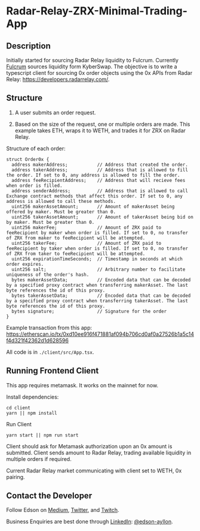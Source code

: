 # Radar-Relay-ZRX-Minimal-Trading-App

## Description

Initially started for sourcing Radar Relay liquidity to Fulcrum. Currently [Fulcrum](https://fulcrum.trade/) sources liquidity form KyberSwap. The objective is to write a typescript client for sourcing 0x order objects using the 0x APIs from Radar Relay: https://developers.radarrelay.com/.

## Structure

1. A user submits an order request.

2. Based on the size of the request, one or multiple orders are made. This example takes ETH, wraps it to WETH, and trades it for ZRX on Radar Relay.

Structure of each order:

```
struct Order0x {
  address makerAddress;           // Address that created the order.
  address takerAddress;           // Address that is allowed to fill the order. If set to 0, any address is allowed to fill the order.
  address feeRecipientAddress;    // Address that will recieve fees when order is filled.
  address senderAddress;          // Address that is allowed to call Exchange contract methods that affect this order. If set to 0, any address is allowed to call these methods.
  uint256 makerAssetAmount;       // Amount of makerAsset being offered by maker. Must be greater than 0.
  uint256 takerAssetAmount;       // Amount of takerAsset being bid on by maker. Must be greater than 0.
  uint256 makerFee;               // Amount of ZRX paid to feeRecipient by maker when order is filled. If set to 0, no transfer of ZRX from maker to feeRecipient will be attempted.
  uint256 takerFee;               // Amount of ZRX paid to feeRecipient by taker when order is filled. If set to 0, no transfer of ZRX from taker to feeRecipient will be attempted.
  uint256 expirationTimeSeconds;  // Timestamp in seconds at which order expires.
  uint256 salt;                   // Arbitrary number to facilitate uniqueness of the order's hash.
  bytes makerAssetData;           // Encoded data that can be decoded by a specified proxy contract when transferring makerAsset. The last byte references the id of this proxy.
  bytes takerAssetData;           // Encoded data that can be decoded by a specified proxy contract when transferring takerAsset. The last byte references the id of this proxy.
  bytes signature;                // Signature for the order
}
```

Example transaction from this app: https://etherscan.io/tx/0xd10ee916f471881af094b706cd0af0a27526b1a5c14f4d321f42362d1d628596

All code is in `./client/src/App.tsx`.

## Running Frontend Client

This app requires metamask. It works on the mainnet for now. 

Install dependencies:

```
cd client
yarn || npm install
```

Run Client
```
yarn start || npm run start
```

Client should ask for Metamask authorization upon an 0x amount is submitted. Client sends amount to Radar Relay, trading available liquidity in multiple orders if required.

Current Radar Relay market communicating with client set to WETH, 0x pairing.

## Contact the Developer

Follow Edson on [Medium](https://medium.com/@edsonayllon), [Twitter](https://twitter.com/relativeread), and [Twitch](twitch.tv/edson6).

Business Enquiries are best done through [LinkedIn](https://www.linkedin.com/in/edson-ayllon/): [@edson-ayllon](https://www.linkedin.com/in/edson-ayllon/).

